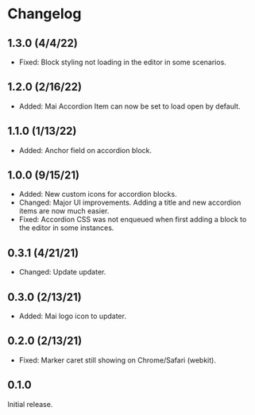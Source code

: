 # Changelog

## 1.3.0 (4/4/22)
* Fixed: Block styling not loading in the editor in some scenarios.

## 1.2.0 (2/16/22)
* Added: Mai Accordion Item can now be set to load open by default.

## 1.1.0 (1/13/22)
* Added: Anchor field on accordion block.

## 1.0.0 (9/15/21)
* Added: New custom icons for accordion blocks.
* Changed: Major UI improvements. Adding a title and new accordion items are now much easier.
* Fixed: Accordion CSS was not enqueued when first adding a block to the editor in some instances.

## 0.3.1 (4/21/21)
* Changed: Update updater.

## 0.3.0 (2/13/21)
* Added: Mai logo icon to updater.

## 0.2.0 (2/13/21)
* Fixed: Marker caret still showing on Chrome/Safari (webkit).

## 0.1.0
Initial release.
